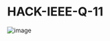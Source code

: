 # HACK-IEEE-Q-11
![image](https://user-images.githubusercontent.com/69310882/126870716-8398b3ac-1a89-47d4-8d7e-cfe460537678.png)

